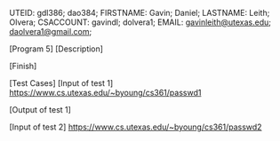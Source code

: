 UTEID: gdl386; dao384;
FIRSTNAME: Gavin; Daniel;
LASTNAME: Leith; Olvera;
CSACCOUNT: gavindl; dolvera1;
EMAIL: gavinleith@utexas.edu; daolvera1@gmail.com;

[Program 5]
[Description]

[Finish]

[Test Cases]
[Input of test 1]
https://www.cs.utexas.edu/~byoung/cs361/passwd1

[Output of test 1]

[Input of test 2]
https://www.cs.utexas.edu/~byoung/cs361/passwd2